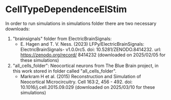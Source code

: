 # CellTypeDependenceElStim

In order to run simulations in simulations folder there are two necessary downloads:
1. "brainsignals" folder from ElectricBrainSignals:
    - E. Hagen and T. V. Ness. (2023) LFPy/ElectricBrainSignals: ElectricBrainSignals-
v1.0.0rc5. doi: 10.5281/ZENODO.8414232. url: https://zenodo.org/record/
8414232 (downloaded on 2025/02/05 for these simulations)
2. "all_cells_folder": Neocortical neurons from The Blue Brain project, in this work stored in folder called "all_cells_folder".
    - Markram H et al. (2015) Reconstruction and Simulation of Neocortical Microcircuitry. Cell 163:2, 456 - 492. doi: 10.1016/j.cell.2015.09.029 (downloaded on 2025/03/10 for these simulations)
